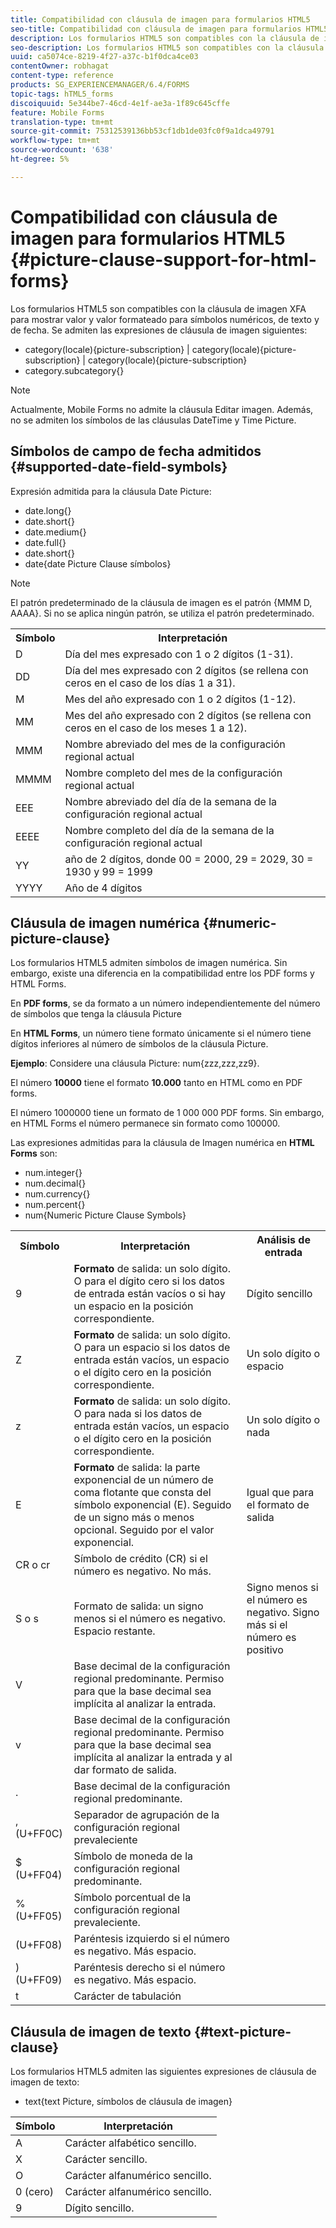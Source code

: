 ```yaml
---
title: Compatibilidad con cláusula de imagen para formularios HTML5
seo-title: Compatibilidad con cláusula de imagen para formularios HTML5
description: Los formularios HTML5 son compatibles con la cláusula de imagen XFA para mostrar valor y valor formateado para símbolos numéricos, de texto y de fecha.
seo-description: Los formularios HTML5 son compatibles con la cláusula de imagen XFA para mostrar valor y valor formateado para símbolos numéricos, de texto y de fecha.
uuid: ca5074ce-8219-4f27-a37c-b1f0dca4ce03
contentOwner: robhagat
content-type: reference
products: SG_EXPERIENCEMANAGER/6.4/FORMS
topic-tags: hTML5_forms
discoiquuid: 5e344be7-46cd-4e1f-ae3a-1f89c645cffe
feature: Mobile Forms
translation-type: tm+mt
source-git-commit: 75312539136bb53cf1db1de03fc0f9a1dca49791
workflow-type: tm+mt
source-wordcount: '638'
ht-degree: 5%

---
```



# Compatibilidad con cláusula de imagen para formularios HTML5 {#picture-clause-support-for-html-forms}

Los formularios HTML5 son compatibles con la cláusula de imagen XFA para mostrar valor y valor formateado para símbolos numéricos, de texto y de fecha. Se admiten las expresiones de cláusula de imagen siguientes:

* category(locale){picture-subscription} | category(locale){picture-subscription} | category(locale){picture-subscription}
* category.subcategory{}

>[!NOTE]
>
>Actualmente, Mobile Forms no admite la cláusula Editar imagen. Además, no se admiten los símbolos de las cláusulas DateTime y Time Picture.

## Símbolos de campo de fecha admitidos {#supported-date-field-symbols}

Expresión admitida para la cláusula Date Picture:

* date.long{}
* date.short{}
* date.medium{}
* date.full{}
* date.short{}
* date{date Picture Clause símbolos}

>[!NOTE]
>
>El patrón predeterminado de la cláusula de imagen es el patrón {MMM D, AAAA}. Si no se aplica ningún patrón, se utiliza el patrón predeterminado.

<table> 
 <tbody>
  <tr>
   <th><strong>Símbolo</strong></th> 
   <th>Interpretación</th> 
  </tr>
  <tr>
   <td>D</td> 
   <td>Día del mes expresado con 1 o 2 dígitos (1-31).</td> 
  </tr>
  <tr>
   <td>DD</td> 
   <td>Día del mes expresado con 2 dígitos (se rellena con ceros en el caso de los días 1 a 31).<br /> </td> 
  </tr>
  <tr>
   <td>M</td> 
   <td>Mes del año expresado con 1 o 2 dígitos (1-12).<br /> </td> 
  </tr>
  <tr>
   <td>MM</td> 
   <td>Mes del año expresado con 2 dígitos (se rellena con ceros en el caso de los meses 1 a 12).<br /> </td> 
  </tr>
  <tr>
   <td>MMM</td> 
   <td>Nombre abreviado del mes de la configuración regional actual<br /> </td> 
  </tr>
  <tr>
   <td>MMMM</td> 
   <td>Nombre completo del mes de la configuración regional actual<br /> </td> 
  </tr>
  <tr>
   <td>EEE</td> 
   <td>Nombre abreviado del día de la semana de la configuración regional actual<br /> </td> 
  </tr>
  <tr>
   <td>EEEE</td> 
   <td>Nombre completo del día de la semana de la configuración regional actual<br /> </td> 
  </tr>
  <tr>
   <td>YY</td> 
   <td>año de 2 dígitos, donde 00 = 2000, 29 = 2029, 30 = 1930 y 99 = 1999<br /> </td> 
  </tr>
  <tr>
   <td>YYYY</td> 
   <td>Año de 4 dígitos<br /> </td> 
  </tr>
 </tbody>
</table>

## Cláusula de imagen numérica {#numeric-picture-clause}

Los formularios HTML5 admiten símbolos de imagen numérica. Sin embargo, existe una diferencia en la compatibilidad entre los PDF forms y HTML Forms.

En **PDF forms**, se da formato a un número independientemente del número de símbolos que tenga la cláusula Picture

En **HTML Forms**, un número tiene formato únicamente si el número tiene dígitos inferiores al número de símbolos de la cláusula Picture.

**Ejemplo**: Considere una cláusula Picture: num{zzz,zzz,zz9}.

El número **10000** tiene el formato **10.000** tanto en HTML como en PDF forms.

El número 1000000 tiene un formato de 1 000 000 PDF forms. Sin embargo, en HTML Forms el número permanece sin formato como 100000.

Las expresiones admitidas para la cláusula de Imagen numérica en **HTML Forms** son:

* num.integer{}
* num.decimal{}
* num.currency{}
* num.percent{}
* num{Numeric Picture Clause Symbols}

<table> 
 <tbody>
  <tr>
   <th><strong>Símbolo</strong></th> 
   <th><strong>Interpretación</strong></th> 
   <th>Análisis de entrada</th> 
  </tr>
  <tr>
   <td>9</td> 
   <td><strong>Formato</strong> de salida: un solo dígito. O para el dígito cero si los datos de entrada están vacíos o si hay un espacio en la posición correspondiente.<br /> </td> 
   <td>Dígito sencillo</td> 
  </tr>
  <tr>
   <td>Z</td> 
   <td><strong>Formato</strong> de salida: un solo dígito. O para un espacio si los datos de entrada están vacíos, un espacio o el dígito cero en la posición correspondiente.<br /> </td> 
   <td>Un solo dígito o espacio</td> 
  </tr>
  <tr>
   <td>z</td> 
   <td><strong>Formato</strong> de salida: un solo dígito. O para nada si los datos de entrada están vacíos, un espacio o el dígito cero en la posición correspondiente.<br /> </td> 
   <td>Un solo dígito o nada</td> 
  </tr>
  <tr>
   <td>E</td> 
   <td><strong>Formato</strong> de salida: la parte exponencial de un número de coma flotante que consta del símbolo exponencial (E). Seguido de un signo más o menos opcional. Seguido por el valor exponencial.<br /> </td> 
   <td>Igual que para el formato de salida</td> 
  </tr>
  <tr>
   <td>CR o cr<br /> </td> 
   <td>Símbolo de crédito (CR) si el número es negativo. No más.</td> 
   <td><br type="_moz" /> </td> 
  </tr>
  <tr>
   <td>S o s<br /> </td> 
   <td>Formato de salida: un signo menos si el número es negativo. Espacio restante.<br /> </td> 
   <td>Signo menos si el número es negativo. Signo más si el número es positivo</td> 
  </tr>
  <tr>
   <td>V</td> 
   <td>Base decimal de la configuración regional predominante. Permiso para que la base decimal sea implícita al analizar la entrada.</td> 
   <td><br type="_moz" /> </td> 
  </tr>
  <tr>
   <td>v</td> 
   <td>Base decimal de la configuración regional predominante. Permiso para que la base decimal sea implícita al analizar la entrada y al dar formato de salida.</td> 
   <td><br type="_moz" /> </td> 
  </tr>
  <tr>
   <td>.</td> 
   <td>Base decimal de la configuración regional predominante.</td> 
   <td><br type="_moz" /> </td> 
  </tr>
  <tr>
   <td>, (U+FF0C)</td> 
   <td>Separador de agrupación de la configuración regional prevaleciente</td> 
   <td><br type="_moz" /> </td> 
  </tr>
  <tr>
   <td>$ (U+FF04)</td> 
   <td>Símbolo de moneda de la configuración regional predominante.</td> 
   <td><br type="_moz" /> </td> 
  </tr>
  <tr>
   <td>% (U+FF05)</td> 
   <td>Símbolo porcentual de la configuración regional prevaleciente.</td> 
   <td><br type="_moz" /> </td> 
  </tr>
  <tr>
   <td>(U+FF08)</td> 
   <td>Paréntesis izquierdo si el número es negativo. Más espacio.</td> 
   <td><br type="_moz" /> </td> 
  </tr>
  <tr>
   <td>) (U+FF09)</td> 
   <td>Paréntesis derecho si el número es negativo. Más espacio.</td> 
   <td><br type="_moz" /> </td> 
  </tr>
  <tr>
   <td>t</td> 
   <td>Carácter de tabulación</td> 
   <td><br type="_moz" /> </td> 
  </tr>
 </tbody>
</table>

## Cláusula de imagen de texto {#text-picture-clause}

Los formularios HTML5 admiten las siguientes expresiones de cláusula de imagen de texto:

* text{text Picture, símbolos de cláusula de imagen}

| **Símbolo** | **Interpretación** |
|---|---|
| A | Carácter alfabético sencillo. |
| X | Carácter sencillo. |
| O | Carácter alfanumérico sencillo. |
| 0 (cero) | Carácter alfanumérico sencillo. |
| 9 | Dígito sencillo. |

